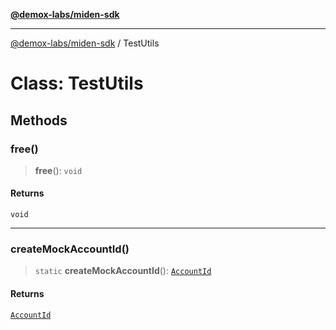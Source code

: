 [**@demox-labs/miden-sdk**](../README.md)

***

[@demox-labs/miden-sdk](../README.md) / TestUtils

# Class: TestUtils

## Methods

### free()

> **free**(): `void`

#### Returns

`void`

***

### createMockAccountId()

> `static` **createMockAccountId**(): [`AccountId`](AccountId.md)

#### Returns

[`AccountId`](AccountId.md)
